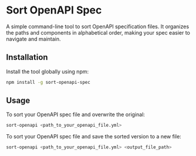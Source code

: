 # Sort OpenAPI Spec

A simple command-line tool to sort OpenAPI specification files. It organizes the paths and components in alphabetical order, making your spec easier to navigate and maintain.

## Installation

Install the tool globally using npm:

```bash
npm install -g sort-openapi-spec
```

## Usage

To sort your OpenAPI spec file and overwrite the original:

```bash
sort-openapi <path_to_your_openapi_file.yml>
```

To sort your OpenAPI spec file and save the sorted version to a new file:
```bash
sort-openapi <path_to_your_openapi_file.yml> <output_file_path>
```
